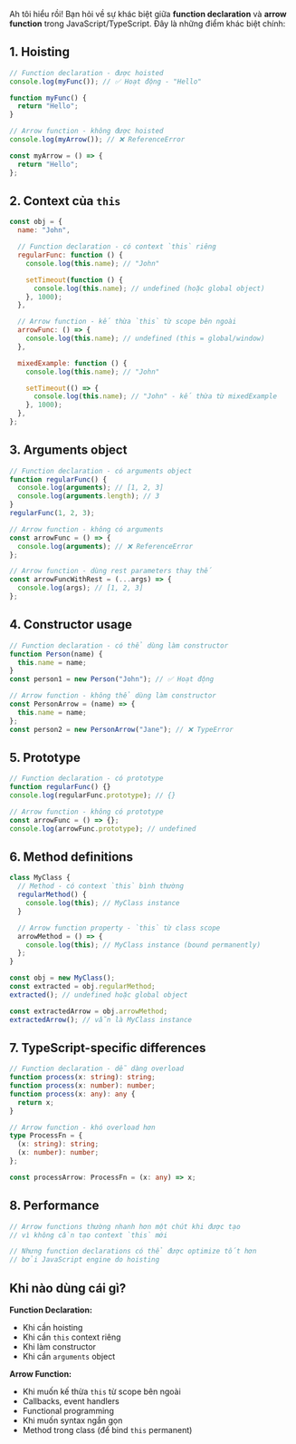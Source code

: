 Ah tôi hiểu rồi! Bạn hỏi về sự khác biệt giữa **function declaration** và **arrow function** trong JavaScript/TypeScript. Đây là những điểm khác biệt chính:

## 1. **Hoisting**

```javascript
// Function declaration - được hoisted
console.log(myFunc()); // ✅ Hoạt động - "Hello"

function myFunc() {
  return "Hello";
}

// Arrow function - không được hoisted
console.log(myArrow()); // ❌ ReferenceError

const myArrow = () => {
  return "Hello";
};
```

## 2. **Context của `this`**

```javascript
const obj = {
  name: "John",

  // Function declaration - có context `this` riêng
  regularFunc: function () {
    console.log(this.name); // "John"

    setTimeout(function () {
      console.log(this.name); // undefined (hoặc global object)
    }, 1000);
  },

  // Arrow function - kế thừa `this` từ scope bên ngoài
  arrowFunc: () => {
    console.log(this.name); // undefined (this = global/window)
  },

  mixedExample: function () {
    console.log(this.name); // "John"

    setTimeout(() => {
      console.log(this.name); // "John" - kế thừa từ mixedExample
    }, 1000);
  },
};
```

## 3. **Arguments object**

```javascript
// Function declaration - có arguments object
function regularFunc() {
  console.log(arguments); // [1, 2, 3]
  console.log(arguments.length); // 3
}
regularFunc(1, 2, 3);

// Arrow function - không có arguments
const arrowFunc = () => {
  console.log(arguments); // ❌ ReferenceError
};

// Arrow function - dùng rest parameters thay thế
const arrowFuncWithRest = (...args) => {
  console.log(args); // [1, 2, 3]
};
```

## 4. **Constructor usage**

```javascript
// Function declaration - có thể dùng làm constructor
function Person(name) {
  this.name = name;
}
const person1 = new Person("John"); // ✅ Hoạt động

// Arrow function - không thể dùng làm constructor
const PersonArrow = (name) => {
  this.name = name;
};
const person2 = new PersonArrow("Jane"); // ❌ TypeError
```

## 5. **Prototype**

```javascript
// Function declaration - có prototype
function regularFunc() {}
console.log(regularFunc.prototype); // {}

// Arrow function - không có prototype
const arrowFunc = () => {};
console.log(arrowFunc.prototype); // undefined
```

## 6. **Method definitions**

```javascript
class MyClass {
  // Method - có context `this` bình thường
  regularMethod() {
    console.log(this); // MyClass instance
  }

  // Arrow function property - `this` từ class scope
  arrowMethod = () => {
    console.log(this); // MyClass instance (bound permanently)
  };
}

const obj = new MyClass();
const extracted = obj.regularMethod;
extracted(); // undefined hoặc global object

const extractedArrow = obj.arrowMethod;
extractedArrow(); // vẫn là MyClass instance
```

## 7. **TypeScript-specific differences**

```typescript
// Function declaration - dễ dàng overload
function process(x: string): string;
function process(x: number): number;
function process(x: any): any {
  return x;
}

// Arrow function - khó overload hơn
type ProcessFn = {
  (x: string): string;
  (x: number): number;
};

const processArrow: ProcessFn = (x: any) => x;
```

## 8. **Performance**

```javascript
// Arrow functions thường nhanh hơn một chút khi được tạo
// vì không cần tạo context `this` mới

// Nhưng function declarations có thể được optimize tốt hơn
// bởi JavaScript engine do hoisting
```

## **Khi nào dùng cái gì?**

**Function Declaration:**

- Khi cần hoisting
- Khi cần `this` context riêng
- Khi làm constructor
- Khi cần `arguments` object

**Arrow Function:**

- Khi muốn kế thừa `this` từ scope bên ngoài
- Callbacks, event handlers
- Functional programming
- Khi muốn syntax ngắn gọn
- Method trong class (để bind `this` permanent)
